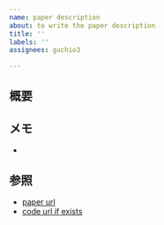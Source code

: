 ```yaml
---
name: paper description
about: to write the paper description
title: ''
labels: ''
assignees: guchio3

---
```


## 概要


## メモ
 - 


## 参照
 - [paper url]()
 - [code url if exists]()
